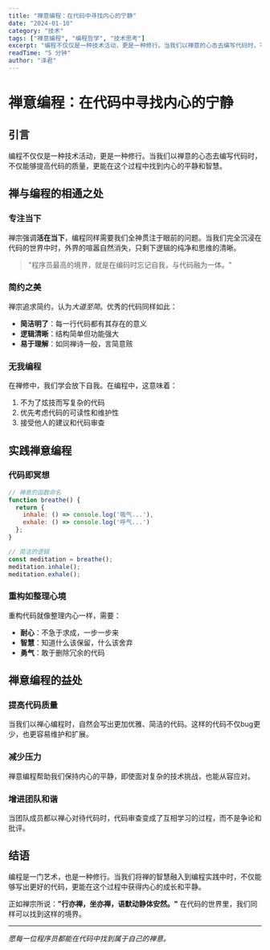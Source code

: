 ```yaml
---
title: "禅意编程：在代码中寻找内心的宁静"
date: "2024-01-10"
category: "技术"
tags: ["禅意编程", "编程哲学", "技术思考"]
excerpt: "编程不仅仅是一种技术活动，更是一种修行。当我们以禅意的心态去编写代码时，不仅能够提高代码的质量，更能在这个过程中找到内心的平静和智慧。"
readTime: "5 分钟"
author: "泽君"
---
```


# 禅意编程：在代码中寻找内心的宁静

## 引言

编程不仅仅是一种技术活动，更是一种修行。当我们以禅意的心态去编写代码时，不仅能够提高代码的质量，更能在这个过程中找到内心的平静和智慧。

## 禅与编程的相通之处

### 专注当下

禅宗强调**活在当下**，编程同样需要我们全神贯注于眼前的问题。当我们完全沉浸在代码的世界中时，外界的喧嚣自然消失，只剩下逻辑的纯净和思维的清晰。

> "程序员最高的境界，就是在编码时忘记自我，与代码融为一体。"

### 简约之美

禅宗追求简约，认为*大道至简*。优秀的代码同样如此：

- **简洁明了**：每一行代码都有其存在的意义
- **逻辑清晰**：结构简单但功能强大
- **易于理解**：如同禅诗一般，言简意赅

### 无我编程

在禅修中，我们学会放下自我。在编程中，这意味着：

1. 不为了炫技而写复杂的代码
2. 优先考虑代码的可读性和维护性
3. 接受他人的建议和代码审查

## 实践禅意编程

### 代码即冥想

```javascript
// 禅意的函数命名
function breathe() {
  return {
    inhale: () => console.log('吸气...'),
    exhale: () => console.log('呼气...')
  };
}

// 简洁的逻辑
const meditation = breathe();
meditation.inhale();
meditation.exhale();
```

### 重构如整理心境

重构代码就像整理内心一样，需要：

- **耐心**：不急于求成，一步一步来
- **智慧**：知道什么该保留，什么该舍弃
- **勇气**：敢于删除冗余的代码

## 禅意编程的益处

### 提高代码质量

当我们以禅心编程时，自然会写出更加优雅、简洁的代码。这样的代码不仅bug更少，也更容易维护和扩展。

### 减少压力

禅意编程帮助我们保持内心的平静，即使面对复杂的技术挑战，也能从容应对。

### 增进团队和谐

当团队成员都以禅心对待代码时，代码审查变成了互相学习的过程，而不是争论和批评。

## 结语

编程是一门艺术，也是一种修行。当我们将禅的智慧融入到编程实践中时，不仅能够写出更好的代码，更能在这个过程中获得内心的成长和平静。

正如禅宗所说：**"行亦禅，坐亦禅，语默动静体安然。"** 在代码的世界里，我们同样可以找到这样的境界。

---

*愿每一位程序员都能在代码中找到属于自己的禅意。*
